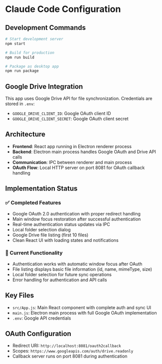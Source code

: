 # Claude Code Configuration

## Development Commands

```bash
# Start development server
npm start

# Build for production
npm run build

# Package as desktop app
npm run package
```

## Google Drive Integration

This app uses Google Drive API for file synchronization. Credentials are stored in `.env`:

- `GOOGLE_DRIVE_CLIENT_ID`: Google OAuth client ID
- `GOOGLE_DRIVE_CLIENT_SECRET`: Google OAuth client secret

## Architecture

- **Frontend**: React app running in Electron renderer process
- **Backend**: Electron main process handles Google OAuth and Drive API calls
- **Communication**: IPC between renderer and main process
- **OAuth Flow**: Local HTTP server on port 8081 for OAuth callback handling

## Implementation Status

### ✅ Completed Features
- Google OAuth 2.0 authentication with proper redirect handling
- Main window focus restoration after successful authentication
- Real-time authentication status updates via IPC
- Local folder selection dialog
- Google Drive file listing (first 10 files)
- Clean React UI with loading states and notifications

### 🔄 Current Functionality
- Authentication works with automatic window focus after OAuth
- File listing displays basic file information (id, name, mimeType, size)
- Local folder selection for future sync operations
- Error handling for authentication and API calls

## Key Files

- `src/App.js`: Main React component with complete auth and sync UI
- `main.js`: Electron main process with full Google OAuth implementation
- `.env`: Google API credentials

## OAuth Configuration
- Redirect URI: `http://localhost:8081/oauth2callback`
- Scopes: `https://www.googleapis.com/auth/drive.readonly`
- Callback server runs on port 8081 during authentication